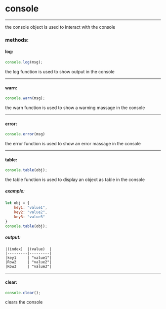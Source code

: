# console
<hr>
the console object is used to interact with the console

### methods:
#### log:  
```javascript
console.log(msg);
```
the log function is used to show output in the console

<hr>

#### warn:  
```javascript
console.warn(msg);
```
the warn function is used to show a warning massage in the console

<hr>

#### error:
```javascript
console.error(msg) 
```
the error function is used to show an error massage in the console

<hr>

#### table:
```javascript
console.table(obj);
```
the table function is used to display an object as table in the console

##### example:
```javascript
let obj = {
    key1: "value1",
    key2: "value2",
    key3: "value3"
}
console.table(obj);
```
##### output:

    |(index)  |(value)  |
    |---------|---------|
    |key1     | "value1"|
    |Row2     | "value2"|
    |Row3     | "value3"|

<hr>

#### clear:
```javascript
console.clear(); 
```
clears the console